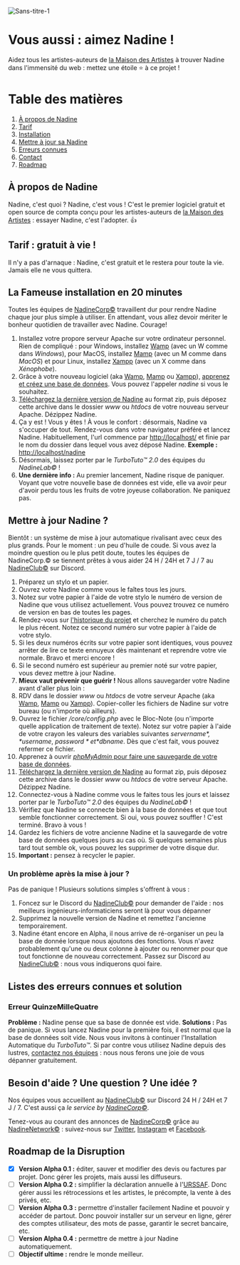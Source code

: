 ![Sans-titre-1](https://user-images.githubusercontent.com/74113050/116277970-03eeb880-a754-11eb-9567-84a5b0099e57.jpg)




# Vous aussi : aimez Nadine !

Aidez tous les artistes-auteurs de [la Maison des Artistes](https://www.lamaisondesartistes.fr/) à trouver Nadine dans l'immensité du web : mettez une étoile ⭐ à ce projet !


# Table des matières
1. [À propos de Nadine](#à-propos-de-nadine)
1. [Tarif](#tarif--gratuit-à-vie-)
1. [Installation](#la-fameuse-installation-en-20-minutes)
1. [Mettre à jour sa Nadine](#mettre-à-jour-Nadine-)
1. [Erreurs connues](#listes-des-erreurs-connues-et-solution)
1. [Contact](#besoin-daide--une-question--une-idée-)
1. [Roadmap](#roadmap-de-la-disruption)


## À propos de Nadine

Nadine, c'est quoi ? Nadine, c'est vous ! C'est le premier logiciel gratuit et open source de compta conçu pour les artistes-auteurs de [la Maison des Artistes](https://www.lamaisondesartistes.fr/) : essayer Nadine, c'est l'adopter. 👍

## Tarif : gratuit à vie !

Il n'y a pas d'arnaque : Nadine, c'est gratuit et le restera pour toute la vie. Jamais elle ne vous quittera.

## La Fameuse installation en 20 minutes

Toutes les équipes de [NadineCorp©](http://nadinecorp.net/) travaillent dur pour rendre Nadine chaque jour plus simple à utiliser. En attendant, vous allez devoir mériter le bonheur quotidien de travailler avec Nadine. Courage!

1. Installez votre propore serveur Apache sur votre ordinateur personnel. Rien de compliqué : pour Windows, installez [Wamp](https://www.wampserver.com/) (avec un W comme dans *Windows*), pour MacOS, installez [Mamp](https://www.mamp.info/en/downloads/) (avec un M comme dans *MacOS*) et pour Linux, installez [Xampp](https://www.apachefriends.org/fr/index.html) (avec un X comme dans *Xénophobe*).
1. Grâce à votre nouveau logiciel (aka [Wamp](https://www.wampserver.com/), [Mamp](https://www.mamp.info/en/downloads/) ou [Xampp](https://www.apachefriends.org/fr/index.html)), [apprenez et créez une base de données](https://www.google.com/search?q=comment+cr%C3%A9er+une+base+de+donn%C3%A9e+avec+wamp). Vous pouvez l'appeler *nadine* si vous le souhaitez.
1. [Téléchargez la dernière version de Nadine](https://github.com/Nadine-Corp/Nadine/archive/main.zip) au format zip, puis déposez cette archive dans le dossier *www* ou *htdocs* de votre nouveau serveur Apache. Dézippez Nadine.
1. Ça y est ! Vous y êtes ! À vous le confort : désormais, Nadine va s'occuper de tout. Rendez-vous dans votre navigateur préféré et lancez Nadine. Habituellement, l'url commence par [http://localhost/](http://localhost/) et finie par le nom du dossier dans lequel vous avez déposé Nadine. **Exemple :** [http://localhost/nadine](http://localhost/nadine)
1. Désormais, laissez porter par le *TurboTuto™ 2.0* des équipes du *NadineLab©* !
1. **Une dernière info :** Au premier lancement, Nadine risque de paniquer. Voyant que votre nouvelle base de données est vide, elle va avoir peur d'avoir perdu tous les fruits de votre joyeuse collaboration. Ne paniquez pas.


## Mettre à jour Nadine ?

Bientôt : un système de mise à jour automatique rivalisant avec ceux des plus grands. Pour le moment : un peu d'huile de coude. Si vous avez la moindre question ou le plus petit doute, toutes les équipes de NadineCorp.© se tiennent prêtes à vous aider 24 H / 24H et 7 J / 7 au [NadineClub©](https://discord.gg/Fg2m8gvdWR) sur Discord.

1. Préparez un stylo et un papier.
1. Ouvrez votre Nadine comme vous le faîtes tous les jours.
1. Notez sur votre papier à l'aide de votre stylo le numéro de version de Nadine que vous utilisez actuellement. Vous pouvez trouvez ce numéro de version en bas de toutes les pages.
1. Rendez-vous sur [l'historique du projet](https://github.com/Nadine-Corp/Nadine/commits/main) et cherchez le numéro du patch le plus récent. Notez ce second numéro sur votre papier à l'aide de votre stylo.
1. Si les deux numéros écrits sur votre papier sont identiques, vous pouvez arrêter de lire ce texte ennuyeux dès maintenant et reprendre votre vie normale. Bravo et merci encore !
1. Si le second numéro est supérieur au premier noté sur votre papier, vous devez mettre à jour Nadine.
1. **Mieux vaut prévenir que guérir !** Nous allons sauvegarder votre Nadine avant d'aller plus loin :
  1. RDV dans le dossier *www* ou *htdocs* de votre serveur Apache (aka [Wamp](https://www.wampserver.com/), [Mamp](https://www.mamp.info/en/downloads/) ou [Xampp](https://www.apachefriends.org/fr/index.html)). Copier-coller les fichiers de Nadine sur votre bureau (ou n'importe où ailleurs).
  1. Ouvrez le fichier */core/config.php* avec le Bloc-Note (ou n'importe quelle application de traitement de texte). Notez sur votre papier à l'aide de votre crayon les valeurs des variables suivantes *$servername*, *$username*, *$password* et *$dbname*. Dès que c'est fait, vous pouvez refermer ce fichier.
  1. Apprenez à ouvrir [*phpMyAdmin* pour faire une sauvegarde de votre base de données](https://www.google.com/search?q=phpmyadmin+sauvegarder+une+base+de+donn%C3%A9es).
1. [Téléchargez la dernière version de Nadine](https://github.com/Nadine-Corp/Nadine/archive/main.zip) au format zip, puis déposez cette archive dans le dossier *www* ou *htdocs* de votre serveur Apache. Dézippez Nadine.
1. Connectez-vous à Nadine comme vous le faites tous les jours et laissez porter par le *TurboTuto™ 2.0* des équipes du *NadineLab©* !
1. Vérifiez que Nadine se connecte bien à la base de données et que tout semble fonctionner correctement. Si oui, vous pouvez souffler ! C'est terminé. Bravo à vous !
1. Gardez les fichiers de votre ancienne Nadine et la sauvegarde de votre base de données quelques jours au cas où. Si quelques semaines plus tard tout semble ok, vous pouvez les supprimer de votre disque dur.
1. **Important :** pensez à recycler le papier.

### Un problème après la mise à jour ?

Pas de panique ! Plusieurs solutions simples s'offrent à vous :
  1. Foncez sur le Discord du [NadineClub©](https://discord.gg/Fg2m8gvdWR) pour demander de l'aide : nos meilleurs ingénieurs-informaticiens seront là pour vous dépanner
  1. Supprimez la nouvelle version de Nadine et remettez l'ancienne temporairement.
  1. Nadine étant encore en Alpha, il nous arrive de ré-organiser un peu la base de donnée lorsque nous ajoutons des fonctions. Vous n'avez probablement qu'une ou deux colonne à ajouter ou renonmer pour que tout fonctionne de nouveau correctement. Passez sur Discord au [NadineClub©](https://discord.gg/Fg2m8gvdWR) : nous vous indiquerons quoi faire.


## Listes des erreurs connues et solution

### Erreur QuinzeMilleQuatre
**Problème :** Nadine pense que sa base de donnée est vide.
**Solutions :** Pas de panique. Si vous lancez Nadine pour la première fois, il est normal que la base de données soit vide. Nous vous invitons à continuer l'Installation Automatique du _TurboTuto™_. Si par contre vous utilisez Nadine depuis des lustres, [contactez nos équipes](#besoin-daide--une-question--une-idée-) : nous nous ferons une joie de vous dépanner gratuitement.


## Besoin d'aide ? Une question ? Une idée ?

Nos équipes vous accueillent au [NadineClub©](https://discord.gg/Fg2m8gvdWR) sur Discord 24 H / 24H et 7 J / 7. C'est aussi ça *le service by [NadineCorp©](http://nadinecorp.net/)*.

Tenez-vous au courant des annonces de [NadineCorp©](http://nadinecorp.net/) grâce au [NadineNetwork©](https://lnk.bio/nadinecorp) : suivez-nous sur [Twitter](https://twitter.com/NadineCorp), [Instagram](https://www.instagram.com/nadinecorpofficiel/) et [Facebook](https://www.facebook.com/NadineCorpOfficiel).


## Roadmap de la Disruption

- [x] **Version Alpha 0.1 :** éditer, sauver et modifier des devis ou factures par projet. Donc gérer les projets, mais aussi les diffuseurs.
- [ ] **Version Alpha 0.2 :** simplifier la déclaration annuelle à l'[URSSAF](https://www.artistes-auteurs.urssaf.fr/). Donc gérer aussi les rétrocessions et les artistes, le précompte, la vente à des privés, etc.
- [ ] **Version Alpha 0.3 :** permettre d'installer facilement Nadine et pouvoir y accéder de partout. Donc pouvoir installer sur un serveur en ligne, gérer des comptes utilisateur, des mots de passe, garantir le secret bancaire, etc.
- [ ] **Version Alpha 0.4 :** permettre de mettre à jour Nadine automatiquement.
- [ ] **Objectif ultime :** rendre le monde meilleur.
